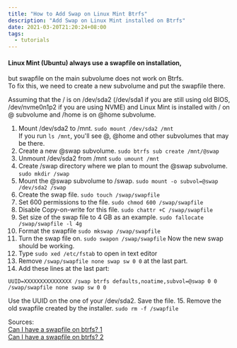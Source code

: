 ```yaml
---
title: "How to Add Swap on Linux Mint Btrfs"
description: "Add Swap on Linux Mint installed on Btrfs"
date: 2021-03-20T21:20:24+08:00
tags:
  - tutorials
---
```

#### Linux Mint (Ubuntu) always use a swapfile on installation, 
but swapfile on the main subvolume does not work on Btrfs.\
To fix this, we need to create a new subvolume and put the swapfile there.

Assuming that the / is on /dev/sda2 (/dev/sda1 if you are still using old BIOS, /dev/nvme0n1p2 if you are using NVME) and Linux Mint is installed with / on @ subvolume and /home is on @home subvolume.

1. Mount /dev/sda2 to /mnt. `sudo mount /dev/sda2 /mnt`\
If you run `ls /mnt`, you'll see @, @home and other subvolumes that may be there.
2. Create a new @swap subvolume. `sudo btrfs sub create /mnt/@swap`
3. Unmount /dev/sda2 from /mnt `sudo umount /mnt`
4. Create /swap directory where we plan to mount the @swap subvolume. `sudo mkdir /swap`
5. Mount the @swap subvolume to /swap. `sudo mount -o subvol=@swap /dev/sda2 /swap`
6. Create the swap file. `sudo touch /swap/swapfile`
7. Set 600 permissions to the file. `sudo chmod 600 /swap/swapfile`
8. Disable Copy-on-write for this file. `sudo chattr +C /swap/swapfile`
9. Set size of the swap file to 4 GB as an example. `sudo fallocate /swap/swapfile -l 4g`
10. Format the swapfile `sudo mkswap /swap/swapfile`
11. Turn the swap file on. `sudo swapon /swap/swapfile` Now the new swap should be working.
12. Type `sudo xed /etc/fstab` to open in text editor
13. Remove `/swap/swapfile none swap sw 0 0` at the last part.
14. Add these lines at the last part:
```
UUID=XXXXXXXXXXXXXXX /swap btrfs defaults,noatime,subvol=@swap 0 0
/swap/swapfile none swap sw 0 0
```
Use the UUID on the one of your /dev/sda2. Save the file.
15. Remove the old swapfile created by the installer. `sudo rm -f /swapfile`

Sources:\
[Can I have a swapfile on btrfs? 1](https://askubuntu.com/a/1206161)\
[Can I have a swapfile on btrfs? 2](https://askubuntu.com/a/1299060)
